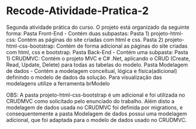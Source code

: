 # Recode-Atividade-Pratica-2
 Segunda atividade prática do curso.
 O projeto está organizado da seguinte forma:
	Pasta Front-End - Contém duas subpastas:
		Pasta 1) projeto-html-css: Contém as páginas do site criadas com html e css.
		Pasta 2) projeto-html-css-bootstrap: Contém de forma adicional as páginas do site criadas com html, css e bootstrap.
	Pasta Back-End - Contém uma subpasta:
		Pasta 1) CRUDMVC: Contém o projeto MVC e C# .Net, aplicando o CRUD (Create, Read, Update, Delete) para todas as tabelas do modelo.
	Pasta Modelagem de dados - Contém a modelagem conceitual, lógica e física(adicional) definindo o modelo de dados da solução. Para visualização das modelagens utilize a ferramenta brModelo

OBS: A pasta projeto-html-css-bootstrap é um adicional e foi utilizada no CRUDMVC como solicitado pelo enunciado do trabalho. Além disto a modelagem de dados
usada no CRUDMVC foi definida por migrations, e consequentemente a pasta Modelagem de dados possui uma modelagem adicional, que foi adaptada para o modelo
de dados usado no CRUDMVC.

